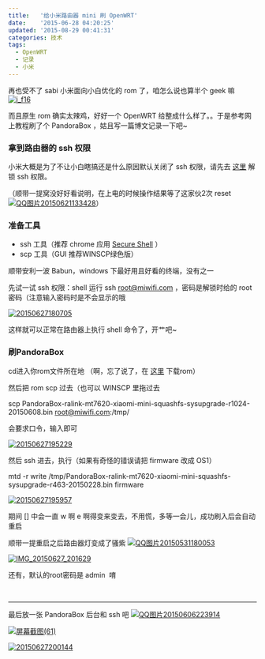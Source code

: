 ```yaml
---
title:   '给小米路由器 mini 刷 OpenWRT'
date:    '2015-06-28 04:20:25'
updated: '2015-08-29 00:41:31'
categories: 技术
tags:
  - OpenWRT
  - 记录
  - 小米
---
```



再也受不了 sabi 小米面向小白优化的 rom 了，咱怎么说也算半个 geek 嘛 [![i_f16](https://img.blessing.studio/images/2015/05/2015-05-24_09-19-27.png)](https://img.blessing.studio/images/2015/05/2015-05-24_09-19-27.png)

而且原生 rom 确实太辣鸡，好好一个 OpenWRT 给整成什么样了。。于是参考网上教程刷了个 PandoraBox ，姑且写一篇博文记录一下吧~

### 拿到路由器的 ssh 权限

小米大概是为了不让小白瞎搞还是什么原因默认关闭了 ssh 权限，请先去 [这里](https://d.miwifi.com/rom/ssh) 解锁 ssh 权限。

（顺带一提窝没好好看说明，在上电的时候操作结果等了这家伙2次 reset [![QQ图片20150621133428](https://img.blessing.studio/images/2015/06/2015-06-21_05-34-38.jpg)](https://img.blessing.studio/images/2015/06/2015-06-21_05-34-38.jpg)）

<!--more-->

### 准备工具

- ssh 工具（推荐 chrome 应用 [Secure Shell](https://chrome.google.com/webstore/detail/secure-shell/pnhechapfaindjhompbnflcldabbghjo) ）
- scp 工具（GUI 推荐WINSCP绿色版）

顺带安利一波 Babun，windows 下最好用且好看的终端，没有之一

先试一试 ssh 权限：shell 运行 <span class="lang:default decode:true  crayon-inline ">ssh root@miwifi.com</span> ，密码是解锁时给的 root 密码（注意输入密码时是不会显示的哦

[![20150627180705](https://img.blessing.studio/images/2015/06/2015-06-27_12-12-52.png)](https://img.blessing.studio/images/2015/06/2015-06-27_12-12-52.png)

这样就可以正常在路由器上执行 shell 命令了，开艹吧~

### 刷PandoraBox

cd进入你rom文件所在地 （啊，忘了说了，在 [这里](http://downloads.openwrt.org.cn/PandoraBox/Xiaomi-Mini-R1CM/stable/) 下载rom）

然后把 rom scp 过去（也可以 WINSCP 里拖过去

scp PandoraBox-ralink-mt7620-xiaomi-mini-squashfs-sysupgrade-r1024-20150608.bin root@miwifi.com:/tmp/

会要求口令，输入即可

[![20150627195229](https://img.blessing.studio/images/2015/06/2015-06-27_11-53-15-1024x95.png)](https://img.blessing.studio/images/2015/06/2015-06-27_11-53-15.png)

然后 ssh 进去，执行（如果有奇怪的错误请把 firmware 改成 OS1）

mtd -r write /tmp/PandoraBox-ralink-mt7620-xiaomi-mini-squashfs-sysupgrade-r463-20150228.bin firmware

[![20150627195957](https://img.blessing.studio/images/2015/06/2015-06-27_12-00-24.png)](https://img.blessing.studio/images/2015/06/2015-06-27_12-00-24.png)

期间 [] 中会一直 w 啊 e 啊得变来变去，不用慌，多等一会儿，成功刷入后会自动重启

顺带一提重启之后路由器灯变成了骚紫 [![QQ图片20150531180053](https://img.blessing.studio/images/2015/05/2015-05-31_10-01-03.jpg)](https://img.blessing.studio/images/2015/05/2015-05-31_10-01-03.jpg)

[![IMG_20150627_201629](https://img.blessing.studio/images/2015/06/2015-06-27_12-18-49.jpg)](https://img.blessing.studio/images/2015/06/2015-06-27_12-18-49.jpg)

还有，默认的root密码是 <span class="lang:default decode:true  crayon-inline">admin</span>  唷

 

- - - - - -

最后放一张 PandoraBox 后台和 ssh 吧 [![QQ图片20150606223914](https://img.blessing.studio/images/2015/06/2015-06-06_14-39-25.jpg)](https://img.blessing.studio/images/2015/06/2015-06-06_14-39-25.jpg)

[![屏幕截图(61)](https://img.blessing.studio/images/2015/06/2015-06-27_12-05-13-1024x576.png)](https://img.blessing.studio/images/2015/06/2015-06-27_12-05-13.png)

[![20150627200144](https://img.blessing.studio/images/2015/06/2015-06-27_12-06-09-1024x580.png)](https://img.blessing.studio/images/2015/06/2015-06-27_12-06-09.png)
